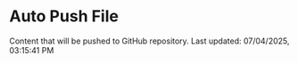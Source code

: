 # Auto Push File

Content that will be pushed to GitHub repository.
Last updated: 07/04/2025, 03:15:41 PM